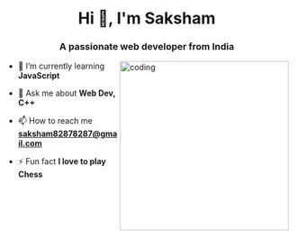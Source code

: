 <h1 align="center">Hi 👋, I'm Saksham</h1>
<h3 align="center">A passionate web developer from India</h3>

<img align="right" width="300" src="https://camo.githubusercontent.com/a4c584bce1c41271485d28f92aaf9f581b3c88b68ca723b6edfd58b4ba988c2b/68747470733a2f2f63646e2e6472696262626c652e636f6d2f75736572732f313138373833362f73637265656e73686f74732f363533393432392f70726f6772616d65722e676966" alt="coding">

- 🌱 I’m currently learning **JavaScript**

- 💬 Ask me about **Web Dev, C++**

- 📫 How to reach me **saksham82878287@gmail.com**

- ⚡ Fun fact **I love to play Chess**
